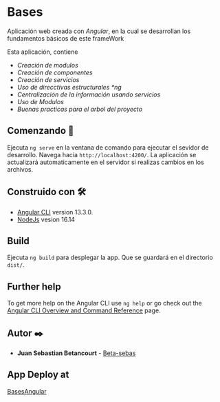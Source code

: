 # Bases

Aplicación web creada con _Angular_, en la cual se desarrollan los fundamentos básicos de este frameWork
 
Esta aplicación, contiene 

* _Creación de modulos_
* _Creación de componentes_
* _Creación de servicios_
* _Uso de direcctivas estructurales *ng_
* _Centralización de la información usando servicios_
* _Uso de Modulos_
* _Buenas practicas para el arbol del proyecto_

## Comenzando 🚀

Ejecuta `ng serve` en la ventana de comando para ejecutar el sevidor de desarrollo. Navega hacia `http://localhost:4200/`. La aplicación se actualizará automaticamente en el servidor si realizas cambios en los archivos.

## Construido con 🛠️

* [Angular CLI](https://github.com/angular/angular-cli) version 13.3.0.
* [NodeJs](https://nodejs.org/es/) vesion 16.14

## Build

Ejecuta `ng build` para desplegar la app. Que se guardará en el directorio `dist/`.

## Further help

To get more help on the Angular CLI use `ng help` or go check out the [Angular CLI Overview and Command Reference](https://angular.io/cli) page.


## Autor ✒️

* **Juan Sebastian Betancourt**  - [Beta-sebas](https://github.com/Beta-sebas)

## App Deploy at 
[BasesAngular](https://beta-sebas.github.io/Bases_Angular/)

